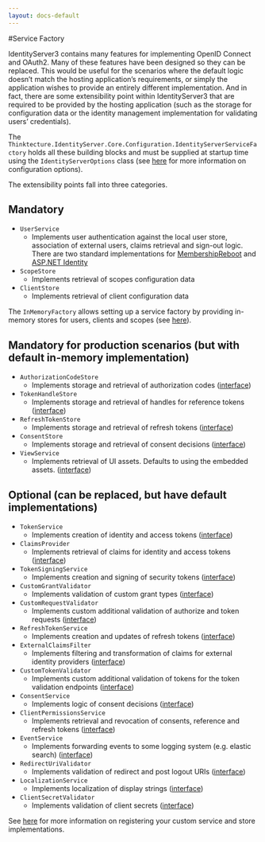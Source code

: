```yaml
---
layout: docs-default
---
```


#Service Factory

IdentityServer3 contains many features for implementing OpenID Connect and OAuth2. Many of these features have been designed so they can be replaced. This would be useful for the scenarios where the default logic doesn’t match the hosting application’s requirements, or simply the application wishes to provide an entirely different implementation. And in fact, there are some extensibility point within IdentityServer3 that are required to be provided by the hosting application (such as the storage for configuration data or the identity management implementation for validating users’ credentials).

The `Thinktecture.IdentityServer.Core.Configuration.IdentityServerServiceFactory` holds all these building blocks and must be supplied at startup time using the `IdentityServerOptions` class (see [here](https://github.com/thinktecture/Thinktecture.IdentityServer.v3/wiki/Configuration-Options) for more information on configuration options).

The extensibility points fall into three categories.

## Mandatory

* `UserService`
    * Implements user authentication against the local user store, association of external users, claims retrieval and sign-out logic.
    There are two standard implementations for [MembershipReboot](https://github.com/thinktecture/Thinktecture.IdentityServer.v3.MembershipReboot)
    and [ASP.NET Identity](https://github.com/thinktecture/Thinktecture.IdentityServer.v3.AspNetIdentity)
* `ScopeStore`
    * Implements retrieval of scopes configuration data
* `ClientStore`
    * Implements retrieval of client configuration data

The `InMemoryFactory` allows setting up a service factory by providing in-memory stores for users, clients and scopes (see [here](inMemoryFactory.html)).

## Mandatory for production scenarios (but with default in-memory implementation)

* `AuthorizationCodeStore`
    * Implements storage and retrieval of authorization codes ([interface](https://github.com/thinktecture/Thinktecture.IdentityServer.v3/blob/master/source%2FCore%2FServices%2FITransientDataRepository.cs))
* `TokenHandleStore` 
    * Implements storage and retrieval of handles for reference tokens ([interface](https://github.com/thinktecture/Thinktecture.IdentityServer.v3/blob/master/source%2FCore%2FServices%2FITransientDataRepository.cs))
* `RefreshTokenStore` 
    * Implements storage and retrieval of refresh tokens ([interface](https://github.com/thinktecture/Thinktecture.IdentityServer.v3/blob/master/source%2FCore%2FServices%2FITransientDataRepository.cs))
* `ConsentStore` 
    * Implements storage and retrieval of consent decisions ([interface](https://github.com/thinktecture/Thinktecture.IdentityServer.v3/blob/master/source/Core/Services/IConsentStore.cs))
* `ViewService`
    * Implements retrieval of UI assets. Defaults to using the embedded assets. ([interface](https://github.com/thinktecture/Thinktecture.IdentityServer.v3/blob/master/source%2FCore%2FServices%2FIViewService.cs))

## Optional (can be replaced, but have default implementations)

* `TokenService`
    * Implements creation of identity and access tokens ([interface](https://github.com/thinktecture/Thinktecture.IdentityServer.v3/blob/master/source%2FCore%2FServices%2FITokenService.cs))
* `ClaimsProvider`
    * Implements retrieval of claims for identity and access tokens ([interface](https://github.com/thinktecture/Thinktecture.IdentityServer.v3/blob/master/source%2FCore%2FServices%2FIClaimsProvider.cs))
* `TokenSigningService`
    * Implements creation and signing of security tokens ([interface](https://github.com/thinktecture/Thinktecture.IdentityServer.v3/blob/master/source%2FCore%2FServices%2FITokenSigningService.cs))
* `CustomGrantValidator`
    * Implements validation of custom grant types ([interface](https://github.com/thinktecture/Thinktecture.IdentityServer.v3/blob/master/source%2FCore%2FServices%2FICustomGrantValidator.cs))
* `CustomRequestValidator`
    * Implements custom additional validation of authorize and token requests ([interface](https://github.com/thinktecture/Thinktecture.IdentityServer.v3/blob/master/source%2FCore%2FServices%2FICustomRequestValidator.cs))
* `RefreshTokenService`
    * Implements creation and updates of refresh tokens ([interface](https://github.com/thinktecture/Thinktecture.IdentityServer.v3/blob/master/source%2FCore%2FServices%2FIRefreshTokenService.cs))
* `ExternalClaimsFilter`
    * Implements filtering and transformation of claims for external identity providers ([interface](https://github.com/thinktecture/Thinktecture.IdentityServer.v3/blob/master/source%2FCore%2FServices%2FIExternalClaimsFilter.cs))
* `CustomTokenValidator`
    * Implements custom additional validation of tokens for the token validation endpoints ([interface](https://github.com/thinktecture/Thinktecture.IdentityServer.v3/blob/master/source%2FCore%2FServices%2FICustomTokenValidator.cs))
* `ConsentService` 
    * Implements logic of consent decisions ([interface](https://github.com/thinktecture/Thinktecture.IdentityServer.v3/blob/master/source/Core/Services/IConsentService.cs))
* `ClientPermissionsService`
    * Implements retrieval and revocation of consents, reference and refresh tokens ([interface](https://github.com/thinktecture/Thinktecture.IdentityServer.v3/blob/master/source%2FCore%2FServices%2FIClientPermissionsService.cs))
* `EventService`
    * Implements forwarding events to some logging system (e.g. elastic search) ([interface](https://github.com/thinktecture/Thinktecture.IdentityServer.v3/blob/master/source%2FCore%2FServices%2FIEventService.cs))
* `RedirectUriValidator`
    * Implements validation of redirect and post logout URIs ([interface](https://github.com/thinktecture/Thinktecture.IdentityServer.v3/blob/master/source%2FCore%2FServices%2FIRedirectUriValidator.cs))
* `LocalizationService`
    * Implements localization of display strings ([interface](https://github.com/thinktecture/Thinktecture.IdentityServer.v3/blob/master/source%2FCore%2FServices%2FILocalizationService.cs))
* `ClientSecretValidator`
    * Implements validation of client secrets ([interface](https://github.com/thinktecture/Thinktecture.IdentityServer.v3/blob/master/source%2FCore%2FServices%2FIClientSecretValidator.cs))


See [here](../advanced/customServices.html) for more information on registering your custom service and store implementations.
